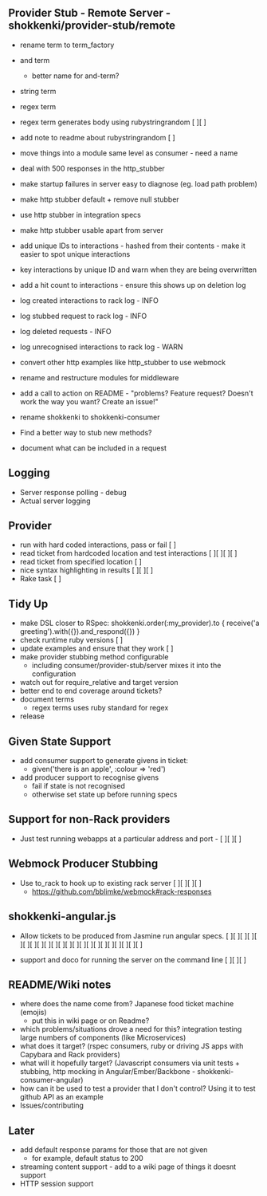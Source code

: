 ## Provider Stub - Remote Server - shokkenki/provider-stub/remote

- rename term to term_factory
- and term
  - better name for and-term?
- string term
- regex term
- regex term generates body using rubystringrandom [ ][ ]
- add note to readme about rubystringrandom [ ]
- move things into a module same level as consumer - need a name

- deal with 500 responses in the http_stubber
- make startup failures in server easy to diagnose (eg. load path problem)
- make http stubber default + remove null stubber
- use http stubber in integration specs
- make http stubber usable apart from server
- add unique IDs to interactions - hashed from their contents - make it easier to spot unique interactions
- key interactions by unique ID and warn when they are being overwritten
- add a hit count to interactions - ensure this shows up on deletion log
- log created interactions to rack log - INFO
- log stubbed request to rack log - INFO
- log deleted requests - INFO
- log unrecognised interactions to rack log - WARN
- convert other http examples like http_stubber to use webmock
- rename and restructure modules for middleware
- add a call to action on README - "problems? Feature request? Doesn't work the way you want? Create an issue!"
- rename shokkenki to shokkenki-consumer
- Find a better way to stub new methods?
- document what can be included in a request

## Logging
  - Server response polling - debug
  - Actual server logging

## Provider

- run with hard coded interactions, pass or fail [ ]
- read ticket from hardcoded location and test interactions [ ][ ][ ][ ]
- read ticket from specified location [ ]
- nice syntax highlighting in results [ ][ ][ ]
- Rake task [ ]

## Tidy Up

- make DSL closer to RSpec: shokkenki.order(:my_provider).to { receive('a greeting').with({}).and_respond({}) }
- check runtime ruby versions [ ]
- update examples and ensure that they work [ ]
- make provider stubbing method configurable
  - including consumer/provider-stub/server mixes it into the configuration
- watch out for require_relative and target version
- better end to end coverage around tickets?
- document terms
  - regex terms uses ruby standard for regex
- release

## Given State Support

- add consumer support to generate givens in ticket:
  - given('there is an apple', :colour => 'red')
- add producer support to recognise givens
  - fail if state is not recognised
  - otherwise set state up before running specs

## Support for non-Rack providers

- Just test running webapps at a particular address and port - [ ][ ][ ]

## Webmock Producer Stubbing

- Use to_rack to hook up to existing rack server [ ][ ][ ][ ]
  - https://github.com/bblimke/webmock#rack-responses

## shokkenki-angular.js

- Allow tickets to be produced from Jasmine run angular specs. [ ][ ][ ][ ][ ][ ][ ][ ][ ][ ][ ][ ][ ][ ][ ][ ][ ][ ][ ][ ][ ][ ]

- support and doco for running the server on the command line [ ][ ][ ]

## README/Wiki notes

- where does the name come from? Japanese food ticket machine (emojis)
  - put this in wiki page or on Readme?
- which problems/situations drove a need for this? integration testing large numbers of components (like Microservices)
- what does it target? (rspec consumers, ruby or driving JS apps with Capybara and Rack providers)
- what will it hopefully target? (Javascript consumers via unit tests + stubbing, http mocking in Angular/Ember/Backbone - shokkenki-consumer-angular)
- how can it be used to test a provider that I don't control? Using it to test github API as an example
- Issues/contributing

## Later


- add default response params for those that are not given
  - for example, default status to 200
- streaming content support - add to a wiki page of things it doesnt support
- HTTP session support